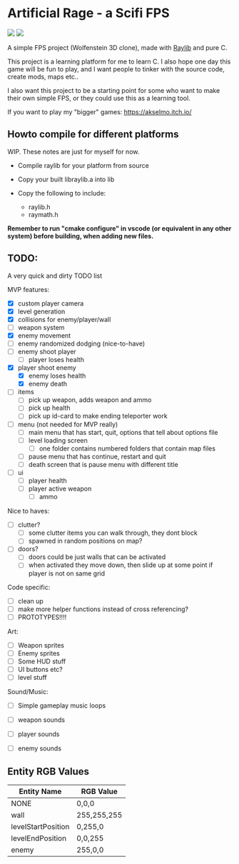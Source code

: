 # Artificial Rage - a Scifi FPS

<p>
    <a href="https://discord.gg/PZkYZRx">
    <img src="https://img.shields.io/discord/475097536160595979?label=Skale%20Games%20Discord"></a>
    <a href="https://matrix.to/#/#skalegames:matrix.org">
    <img src="https://img.shields.io/matrix/skalegames:matrix.org?label=Skale%20Games%20Matrix"></a>
</p>

A simple FPS project (Wolfenstein 3D clone), made with [Raylib](https://www.raylib.com/) and pure C.

This project is a learning platform for me to learn C. I also hope one day this game will be fun to play,
and I want people to tinker with the source code, create mods, maps etc..

I also want this project to be a starting point for some who want to make their own simple FPS,
or they could use this as a learning tool.

If you want to play my "bigger" games: https://akselmo.itch.io/

## Howto compile for different platforms

WIP. These notes are just for myself for now.

* Compile raylib for your platform from source

* Copy your built libraylib.a into lib

* Copy the following to include:
  * raylib.h
  * raymath.h

**Remember to run "cmake configure" in vscode (or equivalent in any other system) before building, when adding new files.**

## TODO:

A very quick and dirty TODO list

MVP features:
- [x] custom player camera
- [x] level generation
- [x] collisions for enemy/player/wall
- [ ] weapon system
- [x] enemy movement
- [ ] enemy randomized dodging (nice-to-have)
- [ ] enemy shoot player
    - [ ] player loses health
- [x] player shoot enemy
    - [x] enemy loses health
    - [x] enemy death
- [ ] items
    - [ ] pick up weapon, adds weapon and ammo
    - [ ] pick up health
    - [ ] pick up id-card to make ending teleporter work
- [ ] menu (not needed for MVP really)
    - [ ] main menu that has start, quit, options that tell about options file
    - [ ] level loading screen
        - [ ] one folder contains numbered folders that contain map files
    - [ ] pause menu that has continue, restart and quit
    - [ ] death screen that is pause menu with different title
- [ ] ui
    - [ ] player health
    - [ ] player active weapon
        - [ ] ammo

Nice to haves:

- [ ] clutter?
    - [ ] some clutter items you can walk through, they dont block
    - [ ] spawned in random positions on map?
- [ ] doors?
    - [ ] doors could be just walls that can be activated
    - [ ] when activated they move down, then slide up at some point if player is not on same grid

Code specific:

- [ ] clean up
- [ ] make more helper functions instead of cross referencing?
- [ ] PROTOTYPES!!!!

Art:

- [ ] Weapon sprites
- [ ] Enemy sprites
- [ ] Some HUD stuff
- [ ] UI buttons etc?
- [ ] level stuff

Sound/Music:

- [ ] Simple gameplay music loops
- [ ] weapon sounds
- [ ] player sounds
- [ ] enemy sounds


## Entity RGB Values

| Entity Name        | RGB Value   |
|--------------------|-------------|
| NONE               | 0,0,0       |
| wall               | 255,255,255 |
| levelStartPosition | 0,255,0     |
| levelEndPosition   | 0,0,255     |
| enemy              | 255,0,0     |
